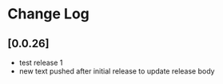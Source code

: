 # Change Log

## [0.0.26]
  - test release 1
  - new text pushed after initial release to update release body
